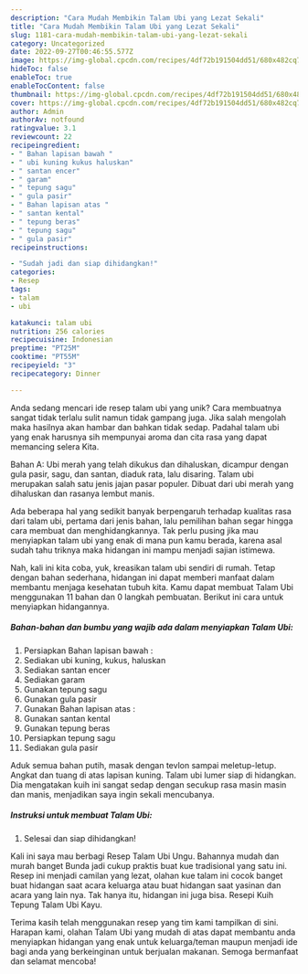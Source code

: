 ```yaml
---
description: "Cara Mudah Membikin Talam Ubi yang Lezat Sekali"
title: "Cara Mudah Membikin Talam Ubi yang Lezat Sekali"
slug: 1181-cara-mudah-membikin-talam-ubi-yang-lezat-sekali
category: Uncategorized
date: 2022-09-27T00:46:55.577Z
image: https://img-global.cpcdn.com/recipes/4df72b191504dd51/680x482cq70/talam-ubi-foto-resep-utama.jpg
hideToc: false
enableToc: true
enableTocContent: false
thumbnail: https://img-global.cpcdn.com/recipes/4df72b191504dd51/680x482cq70/talam-ubi-foto-resep-utama.jpg
cover: https://img-global.cpcdn.com/recipes/4df72b191504dd51/680x482cq70/talam-ubi-foto-resep-utama.jpg
author: Admin
authorAv: notfound
ratingvalue: 3.1
reviewcount: 22
recipeingredient:
- " Bahan lapisan bawah "
- " ubi kuning kukus haluskan"
- " santan encer"
- " garam"
- " tepung sagu"
- " gula pasir"
- " Bahan lapisan atas "
- " santan kental"
- " tepung beras"
- " tepung sagu"
- " gula pasir"
recipeinstructions:

- "Sudah jadi dan siap dihidangkan!"
categories:
- Resep
tags:
- talam
- ubi

katakunci: talam ubi 
nutrition: 256 calories
recipecuisine: Indonesian
preptime: "PT25M"
cooktime: "PT55M"
recipeyield: "3"
recipecategory: Dinner

---
```





Anda sedang mencari ide resep talam ubi yang unik? Cara membuatnya sangat tidak terlalu sulit namun tidak gampang juga. Jika salah mengolah maka hasilnya akan hambar dan bahkan tidak sedap. Padahal talam ubi yang enak harusnya sih mempunyai aroma dan cita rasa yang dapat memancing selera Kita.





Bahan A: Ubi merah yang telah dikukus dan dihaluskan, dicampur dengan gula pasir, sagu, dan santan, diaduk rata, lalu disaring. Talam ubi merupakan salah satu jenis jajan pasar populer. Dibuat dari ubi merah yang dihaluskan dan rasanya lembut manis.

Ada beberapa hal yang sedikit banyak berpengaruh terhadap kualitas rasa dari talam ubi, pertama dari jenis bahan, lalu pemilihan bahan segar hingga cara membuat dan menghidangkannya. Tak perlu pusing jika mau menyiapkan talam ubi yang enak di mana pun kamu berada, karena asal sudah tahu triknya maka hidangan ini mampu menjadi sajian istimewa.






Nah, kali ini kita coba, yuk, kreasikan talam ubi sendiri di rumah. Tetap dengan bahan sederhana, hidangan ini dapat memberi manfaat dalam membantu menjaga kesehatan tubuh kita. Kamu dapat membuat Talam Ubi menggunakan 11 bahan dan 0 langkah pembuatan. Berikut ini cara untuk menyiapkan hidangannya.

<!--inarticleads1-->

##### Bahan-bahan dan bumbu yang wajib ada dalam menyiapkan Talam Ubi:

1. Persiapkan  Bahan lapisan bawah :
1. Sediakan  ubi kuning, kukus, haluskan
1. Sediakan  santan encer
1. Sediakan  garam
1. Gunakan  tepung sagu
1. Gunakan  gula pasir
1. Gunakan  Bahan lapisan atas :
1. Gunakan  santan kental
1. Gunakan  tepung beras
1. Persiapkan  tepung sagu
1. Sediakan  gula pasir


Aduk semua bahan putih, masak dengan tevlon sampai meletup-letup. Angkat dan tuang di atas lapisan kuning. Talam ubi lumer siap di hidangkan. Dia mengatakan kuih ini sangat sedap dengan secukup rasa masin masin dan manis, menjadikan saya ingin sekali mencubanya. 

<!--inarticleads2-->

##### Instruksi untuk membuat Talam Ubi:


1. Selesai dan siap dihidangkan!

Kali ini saya mau berbagi Resep Talam Ubi Ungu. Bahannya mudah dan murah banget Bunda jadi cukup praktis buat kue tradisional yang satu ini. Resep ini menjadi camilan yang lezat, olahan kue talam ini cocok banget buat hidangan saat acara keluarga atau buat hidangan saat yasinan dan acara yang lain nya. Tak hanya itu, hidangan ini juga bisa. Resepi Kuih Tepung Talam Ubi Kayu. 

Terima kasih telah menggunakan resep yang tim kami tampilkan di sini. Harapan kami, olahan Talam Ubi yang mudah di atas dapat membantu anda menyiapkan hidangan yang enak untuk keluarga/teman maupun menjadi ide bagi anda yang berkeinginan untuk berjualan makanan. Semoga bermanfaat dan selamat mencoba!
